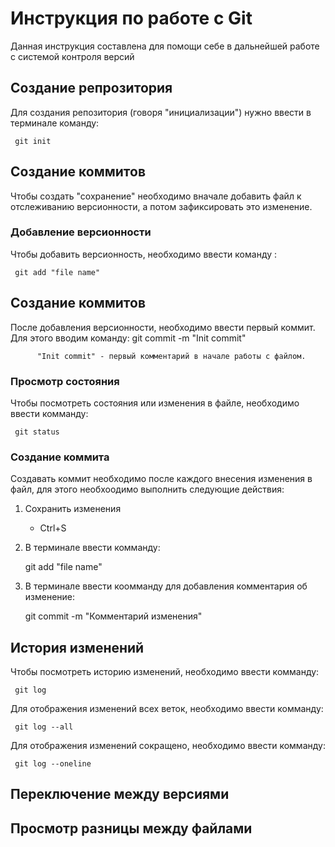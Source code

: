 # Инструкция по работе с Git

Данная инструкция составлена для помощи себе в дальнейшей работе с системой контроля версий

## Создание репрозитория

Для создания репозитория (говоря "инициализации") нужно ввести в терминале команду:

     git init

## Создание коммитов

Чтобы создать "сохранение" необходимо вначале добавить файл к отслеживанию версионности, а потом зафиксировать это изменение.

### Добавление версионности

Чтобы добавить версионность, необходимо ввести команду :

     git add "file name"

## Создание коммитов

После добавления версионности, необходимо ввести первый коммит. Для этого вводим команду:
     git commit -m "Init commit" 

          "Init commit" - первый комментарий в начале работы с файлом.

### Просмотр состояния

Чтобы посмотреть состояния или изменения в файле, необходимо ввести комманду:

     git status

### Создание коммита

Создавать коммит необходимо после каждого внесения изменения в файл, для этого необхоодимо выполнить следующие действия:
1. Сохранить изменения 
     * Ctrl+S
2. В терминале ввести комманду:

     git add "file name"
3. В терминале ввести коомманду для добавления комментария об изменение:

     git commit -m "Комментарий изменения"

## История изменений

Чтобы посмотреть историю изменений, необходимо ввести комманду:

     git log
Для отображения изменений всех веток, необходимо ввести комманду:

     git log --all
Для отображения изменений сокращено, необходимо ввести комманду:

     git log --oneline

## Переключение между версиями

## Просмотр разницы между файлами